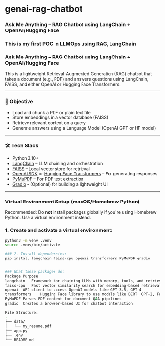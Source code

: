 # genai-rag-chatbot

### Ask Me Anything – RAG Chatbot using LangChain + OpenAI/Hugging Face
### This is my first POC in LLMOps using RAG, LangChain 

### Ask Me Anything – RAG Chatbot using LangChain + OpenAI/Hugging Face

This is a lightweight Retrieval-Augmented Generation (RAG) chatbot that takes a document (e.g., PDF) and answers questions using LangChain, FAISS, and either OpenAI or Hugging Face Transformers.

---

### 🚀 Objective

- Load and chunk a PDF or plain text file
- Store embeddings in a vector database (FAISS)
- Retrieve relevant context on a query
- Generate answers using a Language Model (OpenAI GPT or HF model)

---

### 🛠️ Tech Stack

- Python 3.10+
- [LangChain](https://github.com/hwchase17/langchain) – LLM chaining and orchestration
- [FAISS](https://github.com/facebookresearch/faiss) – Local vector store for retrieval
- [OpenAI SDK](https://platform.openai.com/docs/) or [Hugging Face Transformers](https://huggingface.co/docs/transformers/) – For generating responses
- [PyMuPDF](https://pymupdf.readthedocs.io/) – For PDF text extraction
- [Gradio](https://gradio.app/) – (Optional) for building a lightweight UI

---

###  Virtual Environment Setup (macOS/Homebrew Python)

 Recommended: Do **not** install packages globally if you're using Homebrew Python. Use a virtual environment instead.

### 1. Create and activate a virtual environment:
```bash
python3 -m venv .venv
source .venv/bin/activate

### 2. Install dependencies:
pip install langchain faiss-cpu openai transformers PyMuPDF gradio


### What these packages do:
Package	Purpose
langchain	Framework for chaining LLMs with memory, tools, and retrievers
faiss-cpu	Fast vector similarity search for embedding-based retrieval
openai	API client to access OpenAI models like GPT-3.5, GPT-4
transformers	Hugging Face library to use models like BERT, GPT-2, Falcon, etc.
PyMuPDF	Parses PDF content for document Q&A pipelines
gradio	Creates a browser-based UI for chatbot interaction

File Structure:
.
├── data/
│   └── my_resume.pdf
├── app.py
├── .env
└── README.md
